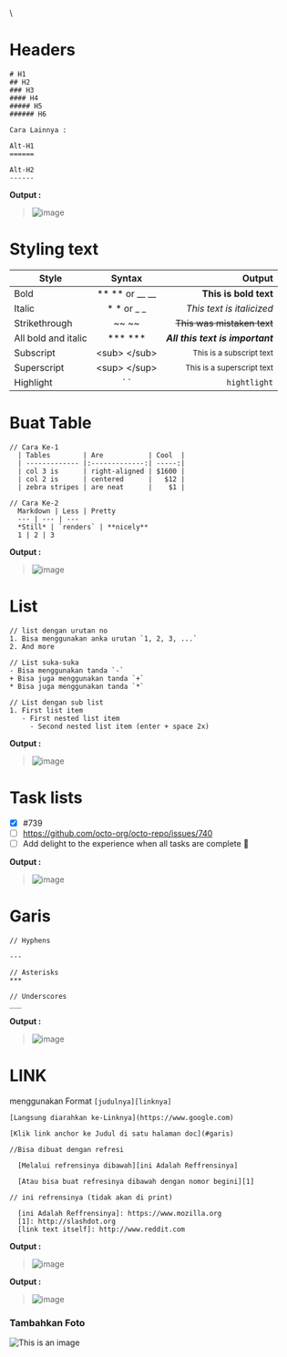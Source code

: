 \
# Headers
~~~
# H1
## H2
### H3
#### H4
##### H5
###### H6

Cara Lainnya :

Alt-H1
======

Alt-H2
------
~~~

**Output :**
> ![image](https://i.imgur.com/UyH77Dc.png)


# Styling text
  
| Style                       | Syntax                    | Output                                |
| ----------------------------|:-------------------------:| -------------------------------------:|
| Bold                        | ** ** or __ __            | **This is bold text**                 |
| Italic                      | * * or _ _                | _This text is italicized_             |
| Strikethrough               | ~~ ~~                     | ~~This was mistaken text~~            |
| All bold and italic         | *** ***                   | ***All this text is important***      |
| Subscript                   | \<sub> \</sub>            | <sub>This is a subscript text</sub>   |
| Superscript                 | \<sup> \</sup>            | <sup>This is a superscript text</sup> |
| Highlight                   | \` \`                     | `hightlight`                          |


# Buat Table
~~~
// Cara Ke-1
  | Tables        | Are           | Cool  |
  | ------------- |:-------------:| -----:|
  | col 3 is      | right-aligned | $1600 |
  | col 2 is      | centered      |   $12 |
  | zebra stripes | are neat      |    $1 |

// Cara Ke-2
  Markdown | Less | Pretty
  --- | --- | ---
  *Still* | `renders` | **nicely**
  1 | 2 | 3
~~~
  
**Output :**
> ![image](https://i.imgur.com/hHELbRq.png)
  
# List
~~~
// list dengan urutan no
1. Bisa menggunakan anka urutan `1, 2, 3, ...`
2. And more

// List suka-suka
- Bisa menggunakan tanda `-`
+ Bisa juga menggunakan tanda `+`
* Bisa juga menggunakan tanda `*`

// List dengan sub list
1. First list item
   - First nested list item
     - Second nested list item (enter + space 2x) 
~~~

**Output :**
> ![image](https://i.imgur.com/H5Zuug0.png)


# Task lists
- [x] #739
- [ ] https://github.com/octo-org/octo-repo/issues/740
- [ ] Add delight to the experience when all tasks are complete :tada:

**Output :**
> ![image](https://i.imgur.com/xrSXYW9.png)



# Garis
~~~
// Hyphens

---

// Asterisks
***

// Underscores
___
~~~

**Output :**
> ![image](https://i.imgur.com/3BWRBbf.png)


# LINK
menggunakan Format `[judulnya][linknya]`
~~~
[Langsung diarahkan ke-Linknya](https://www.google.com)

[Klik link anchor ke Judul di satu halaman doc](#garis)

//Bisa dibuat dengan refresi

  [Melalui refrensinya dibawah][ini Adalah Reffrensinya]
  
  [Atau bisa buat refresinya dibawah dengan nomor begini][1]

// ini refrensinya (tidak akan di print)

  [ini Adalah Reffrensinya]: https://www.mozilla.org
  [1]: http://slashdot.org
  [link text itself]: http://www.reddit.com
~~~

**Output :**
> ![image](https://i.imgur.com/llyTU8q.png)


**Output :**
> ![image]()

### Tambahkan Foto
![This is an image](https://myoctocat.com/assets/images/base-octocat.svg)
